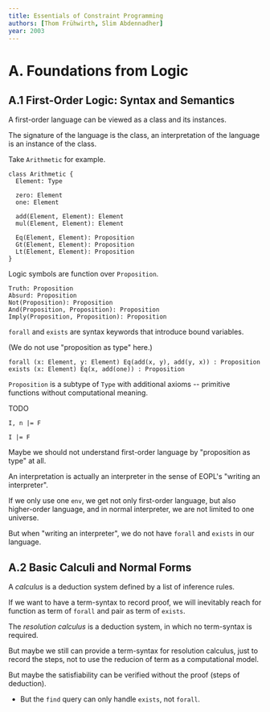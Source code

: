 ```yaml
---
title: Essentials of Constraint Programming
authors: [Thom Frühwirth, Slim Abdennadher]
year: 2003
---
```


# A. Foundations from Logic

## A.1 First-Order Logic: Syntax and Semantics

A first-order language can be viewed as a class and its instances.

The signature of the language is the class,
an interpretation of the language is an instance of the class.

Take `Arithmetic` for example.

```
class Arithmetic {
  Element: Type

  zero: Element
  one: Element

  add(Element, Element): Element
  mul(Element, Element): Element

  Eq(Element, Element): Proposition
  Gt(Element, Element): Proposition
  Lt(Element, Element): Proposition
}
```

Logic symbols are function over `Proposition`.

```
Truth: Proposition
Absurd: Proposition
Not(Proposition): Proposition
And(Proposition, Proposition): Proposition
Imply(Proposition, Proposition): Proposition
```

`forall` and `exists` are syntax keywords
that introduce bound variables.

(We do not use "proposition as type" here.)

```
forall (x: Element, y: Element) Eq(add(x, y), add(y, x)) : Proposition
exists (x: Element) Eq(x, add(one)) : Proposition
```

`Proposition` is a subtype of `Type` with additional axioms
-- primitive functions without computational meaning.

TODO

`I, n |= F`

`I |= F`

Maybe we should not understand first-order language
by "proposition as type" at all.

An interpretation is actually an interpreter
in the sense of EOPL's "writing an interpreter".

If we only use one `env`,
we get not only first-order language,
but also higher-order language,
and in normal interpreter,
we are not limited to one universe.

But when "writing an interpreter",
we do not have `forall` and `exists` in our language.

## A.2 Basic Calculi and Normal Forms

A _calculus_ is a deduction system defined by a list of inference rules.

If we want to have a term-syntax to record proof,
we will inevitably reach for function as term of `forall`
and pair as term of `exists`.

The _resolution calculus_ is a deduction system,
in which no term-syntax is required.

But maybe we still can provide a term-syntax for resolution calculus,
just to record the steps, not to use the reducion of term as a computational model.

But maybe the satisfiability can be verified without the proof (steps of deduction).

- But the `find` query can only handle `exists`, not `forall`.
